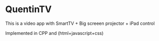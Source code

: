 QuentinTV
=========

This is a video app with SmartTV + Big screeen projector + iPad control

Implemented in CPP and (html+javascript+css)
